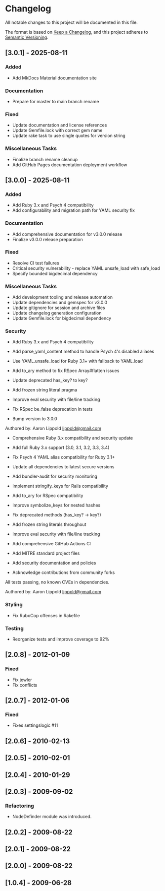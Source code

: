 # Changelog

All notable changes to this project will be documented in this file.

The format is based on [Keep a Changelog](https://keepachangelog.com/en/1.0.0/),
and this project adheres to [Semantic Versioning](https://semver.org/spec/v2.0.0.html).

## [3.0.1] - 2025-08-11

### Added

- Add MkDocs Material documentation site

### Documentation

- Prepare for master to main branch rename

### Fixed

- Update documentation and license references
- Update Gemfile.lock with correct gem name
- Update rake task to use single quotes for version string

### Miscellaneous Tasks

- Finalize branch rename cleanup
- Add GitHub Pages documentation deployment workflow

## [3.0.0] - 2025-08-11

### Added

- Add Ruby 3.x and Psych 4 compatibility
- Add configurability and migration path for YAML security fix

### Documentation

- Add comprehensive documentation for v3.0.0 release
- Finalize v3.0.0 release preparation

### Fixed

- Resolve CI test failures
- Critical security vulnerability - replace YAML.unsafe_load with safe_load
- Specify bounded bigdecimal dependency

### Miscellaneous Tasks

- Add development tooling and release automation
- Update dependencies and gemspec for v3.0.0
- Update gitignore for session and archive files
- Update changelog generation configuration
- Update Gemfile.lock for bigdecimal dependency

### Security

- Add Ruby 3.x and Psych 4 compatibility

- Add parse_yaml_content method to handle Psych 4's disabled aliases
- Use YAML.unsafe_load for Ruby 3.1+ with fallback to YAML.load
- Add to_ary method to fix RSpec Array#flatten issues
- Update deprecated has_key? to key?
- Add frozen string literal pragma
- Improve eval security with file/line tracking
- Fix RSpec be_false deprecation in tests
- Bump version to 3.0.0

Authored by: Aaron Lippold <lippold@gmail.com>
- Comprehensive Ruby 3.x compatibility and security update

- Add full Ruby 3.x support (3.0, 3.1, 3.2, 3.3, 3.4)
- Fix Psych 4 YAML alias compatibility for Ruby 3.1+
- Update all dependencies to latest secure versions
- Add bundler-audit for security monitoring
- Implement stringify_keys for Rails compatibility
- Add to_ary for RSpec compatibility
- Improve symbolize_keys for nested hashes
- Fix deprecated methods (has_key? → key?)
- Add frozen string literals throughout
- Improve eval security with file/line tracking
- Add comprehensive GitHub Actions CI
- Add MITRE standard project files
- Add security documentation and policies
- Acknowledge contributions from community forks

All tests passing, no known CVEs in dependencies.

Authored by: Aaron Lippold <lippold@gmail.com>

### Styling

- Fix RuboCop offenses in Rakefile

### Testing

- Reorganize tests and improve coverage to 92%

## [2.0.8] - 2012-01-09

### Fixed

- Fix jewler
- Fix conflicts

## [2.0.7] - 2012-01-06

### Fixed

- Fixes settingslogic #11

## [2.0.6] - 2010-02-13

## [2.0.5] - 2010-02-01

## [2.0.4] - 2010-01-29

## [2.0.3] - 2009-09-02

### Refactoring

- NodeDefinder module was introduced.

## [2.0.2] - 2009-08-22

## [2.0.1] - 2009-08-22

## [2.0.0] - 2009-08-22

## [1.0.4] - 2009-06-28

<!-- generated by git-cliff -->
